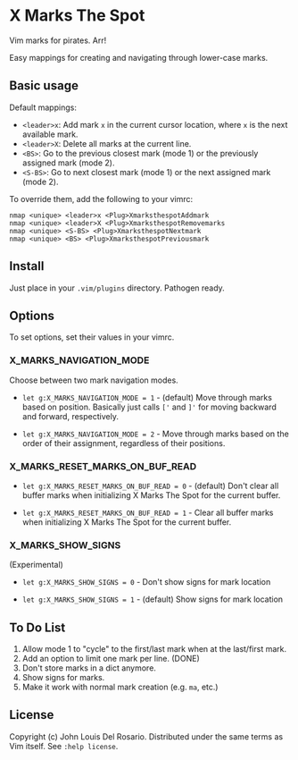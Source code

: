 X Marks The Spot
================
Vim marks for pirates. Arr!

Easy mappings for creating and navigating through lower-case marks.

Basic usage
-----------
Default mappings:

- `<leader>x`: Add mark `x` in the current cursor location, where `x` is the next
available mark.
- `<leader>X`: Delete all marks at the current line.
- `<BS>`: Go to the previous closest mark (mode 1) or the previously
assigned mark (mode 2).
- `<S-BS>`: Go to next closest mark (mode 1) or the next assigned mark
(mode 2).

To override them, add the following to your vimrc:

	nmap <unique> <leader>x <Plug>XmarksthespotAddmark
	nmap <unique> <leader>X <Plug>XmarksthespotRemovemarks
	nmap <unique> <S-BS> <Plug>XmarksthespotNextmark
	nmap <unique> <BS> <Plug>XmarksthespotPreviousmark

Install
-------

Just place in your `.vim/plugins` directory. Pathogen ready.

Options
-------

To set options, set their values in your vimrc.

### X\_MARKS\_NAVIGATION\_MODE

Choose between two mark navigation modes. 

- `let g:X_MARKS_NAVIGATION_MODE = 1` - (default) Move through marks based on position.
Basically just calls `['` and `]'` for moving backward and forward, respectively.

- `let g:X_MARKS_NAVIGATION_MODE = 2` - Move through marks based on the order of
their assignment, regardless of their positions.

### X\_MARKS\_RESET\_MARKS\_ON\_BUF\_READ

- `let g:X_MARKS_RESET_MARKS_ON_BUF_READ = 0` - (default) Don't clear all buffer
marks when initializing X Marks The Spot for the current buffer.

- `let g:X_MARKS_RESET_MARKS_ON_BUF_READ = 1` - Clear all buffer
marks when initializing X Marks The Spot for the current buffer.

### X\_MARKS\_SHOW\_SIGNS

(Experimental)

- `let g:X_MARKS_SHOW_SIGNS = 0` - Don't show signs for mark location

- `let g:X_MARKS_SHOW_SIGNS = 1` - (default) Show signs for mark location

To Do List
----------

1. Allow mode 1 to "cycle" to the first/last mark when at the last/first mark.
2. Add an option to limit one mark per line. (DONE)
3. Don't store marks in a dict anymore.
4. Show signs for marks.
5. Make it work with normal mark creation (e.g. `ma`, etc.)

License
-------

Copyright (c) John Louis Del Rosario. Distributed under the same terms as Vim
itself. See `:help license`.
